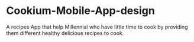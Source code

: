 # Cookium-Mobile-App-design

A recipes App that help Millennial who have little time to cook by providing them different healthy delicious recipes to cook.
